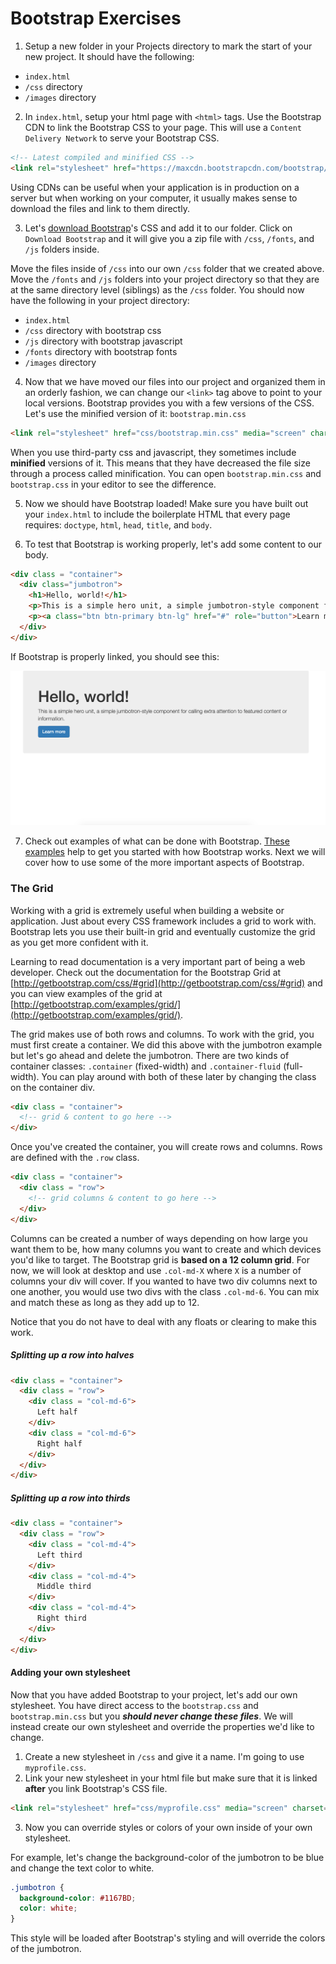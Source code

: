 # Bootstrap Exercises

1. Setup a new folder in your Projects directory to mark the start of your new project. It should have the following:

  * `index.html`
  *  `/css` directory
  * `/images` directory
2. In `index.html`, setup your html page with `<html>` tags. Use the Bootstrap CDN to link the Bootstrap CSS to your page. This will use a `Content Delivery Network` to serve your Bootstrap CSS.
```html
<!-- Latest compiled and minified CSS -->
<link rel="stylesheet" href="https://maxcdn.bootstrapcdn.com/bootstrap/3.3.6/css/bootstrap.min.css" integrity="sha384-1q8mTJOASx8j1Au+a5WDVnPi2lkFfwwEAa8hDDdjZlpLegxhjVME1fgjWPGmkzs7" crossorigin="anonymous">
```
Using CDNs can be useful when your application is in production on a server but when working on your computer, it usually makes sense to download the files and link to them directly.

3. Let's [download Bootstrap](http://getbootstrap.com/getting-started/)'s CSS and add it to our folder. Click on `Download Bootstrap` and it will give you a zip file with `/css`, `/fonts`, and `/js` folders inside.

  Move the files inside of `/css` into our own `/css` folder that we created above. Move the `/fonts` and `/js` folders into your project directory so that they are at the same directory level (siblings) as the `/css` folder. You should now have the following in your project directory:

  * `index.html`
  * `/css` directory with bootstrap css
  * `/js` directory with bootstrap javascript
  * `/fonts` directory with bootstrap fonts
  * `/images` directory

4. Now that we have moved our files into our project and organized them in an orderly fashion, we can change our `<link>` tag above to point to your local versions. Bootstrap provides you with a few versions of the CSS. Let's use the minified version of it: `bootstrap.min.css`

  ```html
  <link rel="stylesheet" href="css/bootstrap.min.css" media="screen" charset="utf-8">
  ```
  When you use third-party css and javascript, they sometimes include **minified** versions of it. This means that they have decreased the file size through a process called minification. You can open `bootstrap.min.css` and `bootstrap.css` in your editor to see the difference.

5. Now we should have Bootstrap loaded! Make sure you have built out your `index.html` to include the boilerplate HTML that every page requires: `doctype`, `html`, `head`, `title`, and `body`.

6. To test that Bootstrap is working properly, let's add some content to our body.
```html
<div class = "container">
  <div class="jumbotron">
    <h1>Hello, world!</h1>
    <p>This is a simple hero unit, a simple jumbotron-style component for calling extra attention to featured content or information.</p>
    <p><a class="btn btn-primary btn-lg" href="#" role="button">Learn more</a></p>
  </div>
</div>
```

  If Bootstrap is properly linked, you should see this:

  ![./images/jumbotron.png](./images/jumbotron.png)

7. Check out examples of what can be done with Bootstrap. [These examples](http://getbootstrap.com/getting-started/#examples) help to get you started with how Bootstrap works. Next we will cover how to use some of the more important aspects of Bootstrap.

### The Grid

Working with a grid is extremely useful when building a website or application. Just about every CSS framework includes a grid to work with. Bootstrap lets you use their built-in grid and eventually customize the grid as you get more confident with it.

Learning to read documentation is a very important part of being a web developer. Check out the documentation for the Bootstrap Grid at [http://getbootstrap.com/css/#grid](http://getbootstrap.com/css/#grid)  and you can view examples of the grid at [http://getbootstrap.com/examples/grid/](http://getbootstrap.com/examples/grid/).

The grid makes use of both rows and columns. To work with the grid, you must first create a container. We did this above with the jumbotron example but let's go ahead and delete the jumbotron. There are two kinds of container classes: `.container` (fixed-width) and `.container-fluid` (full-width). You can play around with both of these later by changing the class on the container div.

```html
<div class = "container">
  <!-- grid & content to go here -->
</div>
```

Once you've created the container, you will create rows and columns. Rows are defined with the `.row` class.

```html
<div class = "container">
  <div class = "row">
    <!-- grid columns & content to go here -->
  </div>
</div>
```

Columns can be created a number of ways depending on how large you want them to be, how many columns you want to create and which devices you'd like to target. The Bootstrap grid is **based on a 12 column grid**. For now, we will look at desktop and use `.col-md-X` where `X` is a number of columns your div will cover. If you wanted to have two div columns next to one another, you would use two divs with the class `.col-md-6`. You can mix and match these as long as they add up to 12.

Notice that you do not have to deal with any floats or clearing to make this work.

##### Splitting up a row into halves
```html
<div class = "container">
  <div class = "row">
    <div class = "col-md-6">
      Left half
    </div>
    <div class = "col-md-6">
      Right half
    </div>
  </div>
</div>
```

##### Splitting up a row into thirds

```html
<div class = "container">
  <div class = "row">
    <div class = "col-md-4">
      Left third
    </div>
    <div class = "col-md-4">
      Middle third
    </div>
    <div class = "col-md-4">
      Right third
    </div>
  </div>
</div>
```

#### Adding your own stylesheet
Now that you have added Bootstrap to your project, let's add our own stylesheet. You have direct access to the `bootstrap.css` and `bootstrap.min.css` but you **_should never change these files_**. We will instead create our own stylesheet and override the properties we'd like to change.

1. Create a new stylesheet in `/css` and give it a name. I'm going to use `myprofile.css`.
2. Link your new stylesheet in your html file but make sure that it is linked **after** you link Bootstrap's CSS file.
  ```html
  <link rel="stylesheet" href="css/myprofile.css" media="screen" charset="utf-8">
  ```
3. Now you can override styles or colors of your own inside of your own stylesheet.

For example, let's change the background-color of the jumbotron to be blue and change the text color to white.

```css
.jumbotron {
  background-color: #1167BD;
  color: white;
}
```

This style will be loaded after Bootstrap's styling and will override the colors of the jumbotron.
